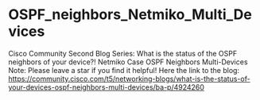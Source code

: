 # OSPF_neighbors_Netmiko_Multi_Devices
Cisco Community Second Blog Series:  What is the status of the OSPF neighbors of your device?! Netmiko Case OSPF Neighbors Multi-Devices
Note: Please leave a star if you find it helpful!
Here the link to the blog: https://community.cisco.com/t5/networking-blogs/what-is-the-status-of-your-devices-ospf-neighbors-multi-devices/ba-p/4924260

